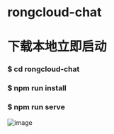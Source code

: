 # rongcloud-chat

# 下载本地立即启动
###  $ cd rongcloud-chat
###  $ npm run install
###  $ npm run serve
![image](https://note.youdao.com/favicon.ico)
